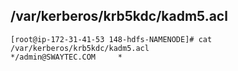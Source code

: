 ## /var/kerberos/krb5kdc/kadm5.acl
```
[root@ip-172-31-41-53 148-hdfs-NAMENODE]# cat /var/kerberos/krb5kdc/kadm5.acl 
*/admin@SWAYTEC.COM     *
```